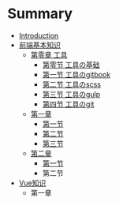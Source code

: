 # Summary

* [Introduction](README.md)
* [前端基本知识](Reception/tool/mu.md)
    * [第零章 工具](Reception/tool/mu.md)
        * [第零节 工具の基础](Reception/tool/nodejs.md)
        * [第一节 工具のgitbook](Reception/tool/gitbook.md)
        * [第二节 工具のscss](Reception/tool/scss.md)
        * [第三节 工具のgulp](Reception/tool/gulp.md)
        * [第四节 工具のgit](Reception/tool/git.md)
    * [第一章](Reception/HTML/list.md)
        * [第一节](Reception/HTML/table.md)
        * [第二节](Reception/HTML/form.md)
        * [第三节](Reception/HTML/li.md)
    * [第二章](Reception/CSS/list.md)
        * [第一节](Reception/CSS/first.md)
        * 第二节
* [Vue知识](Vue/list.md)
    * 第一章

